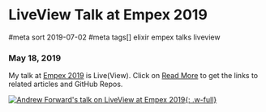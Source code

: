 # LiveView Talk at Empex 2019
#meta sort 2019-07-02
#meta tags[] elixir empex talks liveview
### May 18, 2019

My talk at [Empex 2019](https://empex.co) is Live(View).  Click on
[Read More](/articles/empex-2019-liveview) to get the links to
related articles and GitHub Repos.

[![Andrew Forward's talk on LiveView at Empex 2019](https://img.youtube.com/vi/KvvkWiECvjY/0.jpg){: .w-full}](https://www.youtube.com/watch?feature=player_embedded&v=KvvkWiECvjY)